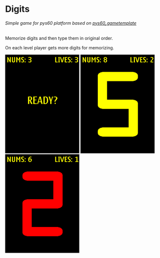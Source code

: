 # Digits
###### Simple game for pys60 platform based on [pys60_gametemplate](https://github.com/howdyworld/pys60_gametemplate)

Memorize digits and then type them in original order.

On each level player gets more digits for memorizing.

![screenshot 1](/screenshots/screen_1.png)
![screenshot 2](/screenshots/screen_2.png)
![screenshot 3](/screenshots/screen_3.png)